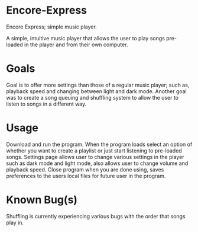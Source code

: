 # Encore-Express
Encore Express; simple music player.

A simple, intuitive music player that allows the user to play songs pre-loaded in the player and from their own computer. 

# Goals
Goal is to offer more settings than those of a regular music player; such as, playback speed and changing between light and dark mode. 
Another goal was to create a song queuing and shuffling system to allow the user to listen to songs in a different way.

# Usage
Download and run the program.
When the program loads select an option of whether you want to create a playlist or just start listening to pre-loaded songs.
Settings page allows user to change various settings in the player such as dark mode and light mode, also allows user to change volume and playback speed.
Close program when you are done using, saves preferences to the users local files for future user in the program.

# Known Bug(s)
Shuffling is currently experiencing various bugs with the order that songs play in.
